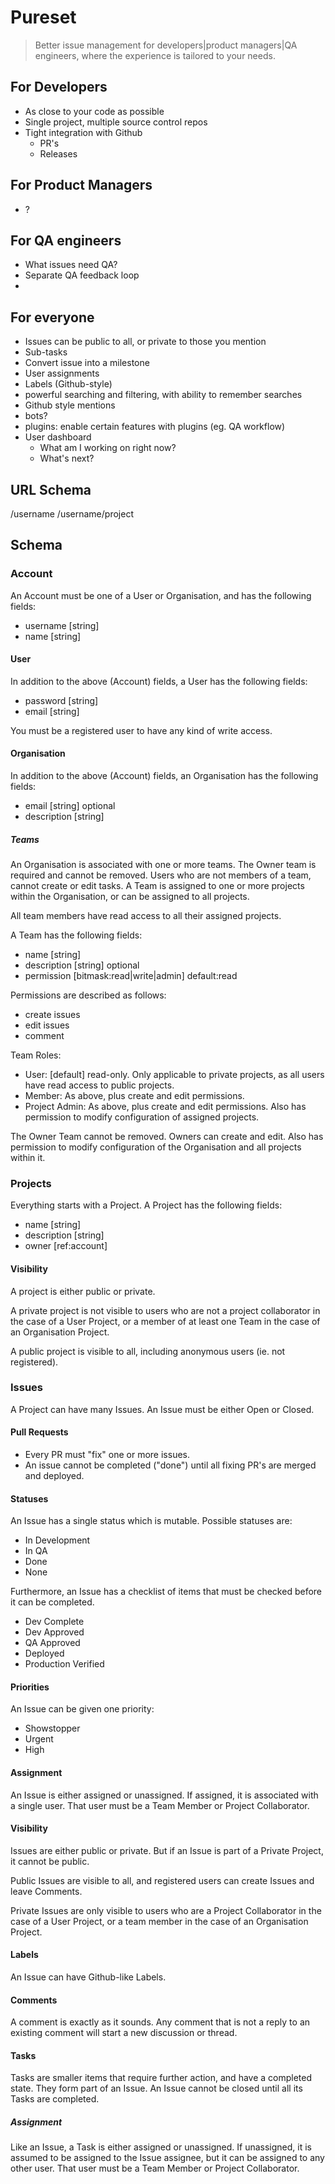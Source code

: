 # Pureset

> Better issue management for developers|product managers|QA engineers, where the experience is
> tailored to your needs.


## For Developers

- As close to your code as possible
- Single project, multiple source control repos
- Tight integration with Github
  - PR's
  - Releases

## For Product Managers

- ?

## For QA engineers

- What issues need QA?
- Separate QA feedback loop
-

## For everyone

- Issues can be public to all, or private to those you mention
- Sub-tasks
- Convert issue into a milestone
- User assignments
- Labels (Github-style)
- powerful searching and filtering, with ability to remember searches
- Github style mentions
- bots?
- plugins: enable certain features with plugins (eg. QA workflow)
- User dashboard
  - What am I working on right now?
  - What's next?



## URL Schema

/username
/username/project


## Schema

### Account

An Account must be one of a User or Organisation, and has the following fields:
  - username [string]
  - name [string]

#### User

In addition to the above (Account) fields, a User has the following fields:
  - password [string]
  - email [string]

You must be a registered user to have any kind of write access.

#### Organisation

In addition to the above (Account) fields, an Organisation has the following fields:
  - email [string] optional
  - description [string]

##### Teams

An Organisation is associated with one or more teams. The Owner team is required and cannot be
removed. Users who are not members of a team, cannot create or edit tasks. A Team is assigned
to one or more projects within the Organisation, or can be assigned to all projects.

All team members have read access to all their assigned projects.

A Team has the following fields:
  - name [string]
  - description [string] optional
  - permission [bitmask:read|write|admin] default:read

Permissions are described as follows:
  - create issues
  - edit issues
  - comment

Team Roles:
  - User: [default] read-only. Only applicable to private projects, as all users have read access
    to public projects.
  - Member: As above, plus create and edit permissions.
  - Project Admin: As above, plus create and edit permissions. Also has permission to modify
    configuration of assigned projects.

The Owner Team cannot be removed. Owners can create and edit. Also has permission to modify
configuration of the Organisation and all projects within it.


### Projects

Everything starts with a Project. A Project has the following fields:
  - name [string]
  - description [string]
  - owner [ref:account]

#### Visibility

A project is either public or private.

A private project is not visible to users who are not a project collaborator in the case of a User
Project, or a member of at least one Team in the case of an Organisation Project.

A public project is visible to all, including anonymous users (ie. not registered).


### Issues

A Project can have many Issues. An Issue must be either Open or Closed.

#### Pull Requests

- Every PR must "fix" one or more issues.
- An issue cannot be completed ("done") until all fixing PR's are merged and deployed.

#### Statuses

An Issue has a single status which is mutable. Possible statuses are:
  - In Development
  - In QA
  - Done
  - None

Furthermore, an Issue has a checklist of items that must be checked before it can be completed.
  - Dev Complete
  - Dev Approved
  - QA Approved
  - Deployed
  - Production Verified

#### Priorities

An Issue can be given one priority:
  - Showstopper
  - Urgent
  - High

#### Assignment

An Issue is either assigned or unassigned. If assigned, it is associated with a single user. That
user must be a Team Member or Project Collaborator.

#### Visibility

Issues are either public or private. But if an Issue is part of a Private Project, it cannot be
public.

Public Issues are visible to all, and registered users can create Issues and leave Comments.

Private Issues are only visible to users who are a Project Collaborator in the case of a User
Project, or a team member in the case of an Organisation Project.

#### Labels

An Issue can have Github-like Labels.

#### Comments

A comment is exactly as it sounds. Any comment that is not a reply to an existing comment will start
a new discussion or thread.

#### Tasks

Tasks are smaller items that require further action, and have a completed state. They form part of
an Issue. An Issue cannot be closed until all its Tasks are completed.

##### Assignment

Like an Issue, a Task is either assigned or unassigned. If unassigned, it is assumed to be assigned
to the Issue assignee, but it can be assigned to any other user. That user must be a Team Member or
Project Collaborator.
